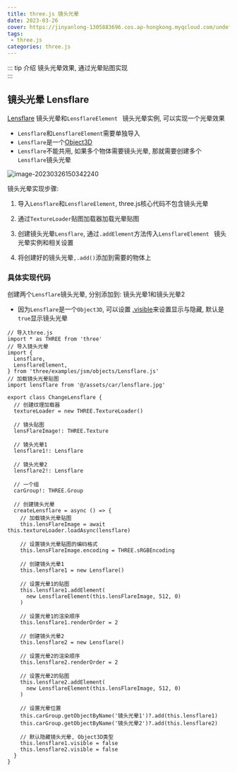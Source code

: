 ```yaml
---
title: three.js 镜头光晕
date: 2023-03-26
cover: https://jinyanlong-1305883696.cos.ap-hongkong.myqcloud.com/undefined202303261538243.jpg
tags:
 - three.js
categories: three.js
---
```


::: tip 介绍
镜头光晕效果, 通过光晕贴图实现<br>
:::

<!-- more -->

## 镜头光晕 Lensflare

[Lensflare](https://threejs.org/docs/index.html?q=le#examples/zh/objects/Lensflare) 镜头光晕和`LensflareElement ` 镜头光晕实例, 可以实现一个光晕效果

* `Lensflare`和`LensflareElement`需要单独导入
* `Lensflare`是一个[Object3D](https://threejs.org/docs/index.html?q=obj#api/zh/core/Object3D) 
* `Lensflare`不能共用, 如果多个物体需要镜头光晕, 那就需要创建多个`Lensflare`镜头光晕

![image-20230326150342240](https://jinyanlong-1305883696.cos.ap-hongkong.myqcloud.com/undefined202303261503322.png)

镜头光晕实现步骤: 

1. 导入`Lensflare`和`LensflareElement`, three.js核心代码不包含镜头光晕

2. 通过`TextureLoader`贴图加载器加载光晕贴图

3. 创建镜头光晕`Lensflare`, 通过`.addElement`方法传入`LensflareElement ` 镜头光晕实例和相关设置
4. 将创建好的镜头光晕`,.add()`添加到需要的物体上

### 具体实现代码

创建两个`Lensflare`镜头光晕, 分别添加到: 镜头光晕1和镜头光晕2

* 因为`Lensflare`是一个`Object3D`, 可以设置 [.visible](https://threejs.org/docs/index.html?q=obj#api/zh/core/Object3D.visible)来设置显示与隐藏, 默认是`true`显示镜头光晕

```tsx
// 导入three.js
import * as THREE from 'three'
// 导入镜头光晕
import {
  Lensflare,
  LensflareElement,
} from 'three/examples/jsm/objects/Lensflare.js'
// 加载镜头光晕贴图
import lensflare from '@/assets/car/lensflare.jpg'

export class ChangeLensflare {
  // 创建纹理加载器
  textureLoader = new THREE.TextureLoader()

  // 镜头贴图
  lensFlareImage!: THREE.Texture

  // 镜头光晕1
  lensflare1!: Lensflare

  // 镜头光晕2
  lensflare2!: Lensflare

  // 一个组
  carGroup!: THREE.Group

  // 创建镜头光晕
  createLensflare = async () => {
    // 加载镜头光晕贴图
    this.lensFlareImage = await this.textureLoader.loadAsync(lensflare)

    // 设置镜头光晕贴图的编码格式
    this.lensFlareImage.encoding = THREE.sRGBEncoding

    // 创建镜头光晕1
    this.lensflare1 = new Lensflare()

    // 设置光晕1的贴图
    this.lensflare1.addElement(
      new LensflareElement(this.lensFlareImage, 512, 0)
    )

    // 设置光晕1的渲染顺序
    this.lensflare1.renderOrder = 2

    // 创建镜头光晕2
    this.lensflare2 = new Lensflare()

    // 设置光晕2的渲染顺序
    this.lensflare2.renderOrder = 2

    // 设置光晕2的贴图
    this.lensflare2.addElement(
      new LensflareElement(this.lensFlareImage, 512, 0)
    )

    // 设置光晕位置
    this.carGroup.getObjectByName('镜头光晕1')?.add(this.lensflare1)
    this.carGroup.getObjectByName('镜头光晕2')?.add(this.lensflare2)

    // 默认隐藏镜头光晕, Object3D类型
    this.lensflare1.visible = false
    this.lensflare2.visible = false
  }
}

```

